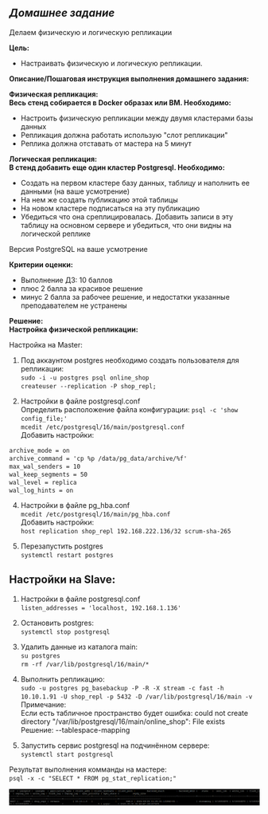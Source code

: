 ## *Домашнее задание*  
Делаем физическую и логическую репликации  

**Цель:**  
* Настраивать физическую и логическую репликации.


**Описание/Пошаговая инструкция выполнения домашнего задания:**  

**Физическая репликация:**  
**Весь стенд собирается в Docker образах или ВМ. Необходимо:**    

* Настроить физическую репликации между двумя кластерами базы данных  
* Репликация должна работать использую "слот репликации"  
* Реплика должна отставать от мастера на 5 минут  

**Логическая репликация:**  
**В стенд добавить еще один кластер Postgresql. Необходимо:**    

* Создать на первом кластере базу данных, таблицу и наполнить ее данными (на ваше усмотрение)  
* На нем же создать публикацию этой таблицы  
* На новом кластере подписаться на эту публикацию  
* Убедиться что она среплицировалась. Добавить записи в эту таблицу на основном сервере и убедиться, что они видны на логической реплике    

Версия PostgreSQL на ваше усмотрение


**Критерии оценки:**  
* Выполнение ДЗ: 10 баллов  
* плюс 2 балла за красивое решение  
* минус 2 балла за рабочее решение, и недостатки указанные преподавателем не устранены  

**Решение:**  
**Настройка физической репликации:**    

Настройка на Master:   
1. Под аккаунтом postgres необходимо создать пользователя для репликации:  
``sudo -i -u postgres psql online_shop``        
``createuser --replication -P shop_repl;``    

2. Настройки в файле postgresql.conf    
Определить расположение файла конфигурации:
``psql -c 'show config_file;'``    
``mcedit /etc/postgresql/16/main/postgresql.conf``    
Добавить настройки:    
```
archive_mode = on                 
archive_command = 'cp %p /data/pg_data/archive/%f'   
max_wal_senders = 10              
wal_keep_segments = 50            
wal_level = replica                       
wal_log_hints = on
```

4. Настройки в файле pg_hba.conf    
``mcedit /etc/postgresql/16/main/pg_hba.conf``    
Добавить настройки:    
``host replication shop_repl 192.168.222.136/32 scrum-sha-265``    

5. Перезапустить postgres    
``systemctl restart postgres``      

Настройки на Slave:    
-------------------    
1. Настройки в файле postgresql.conf    
``listen_addresses = 'localhost, 192.168.1.136'``    

2. Остановить postgres:  
``systemctl stop postgresql``    

3. Удалить данные из каталога main:    
``su postgres``  
``rm -rf /var/lib/postgresql/16/main/*``    

4. Выполнить репликацию:      
``sudo -u postgres pg_basebackup -P -R -X stream -c fast -h 10.10.1.91 -U shop_repl -p 5432 -D /var/lib/postgresql/16/main -v``  
Примечание:  
Если есть табличное пространство будет ошибка:  could not create directory "/var/lib/postgresql/16/main/online_shop": File exists  
Решение: --tablespace-mapping    

6. Запустить сервис postgresql на подчинённом сервере:    
``systemctl start postgresql``

Результат выполнения комманды на мастере:  
``psql -x -c "SELECT * FROM pg_stat_replication;"``  

![fisicl_replication](https://github.com/thornix/otus_dba/blob/main/hw8_postgres_replication/Fisicle_replication.png)




